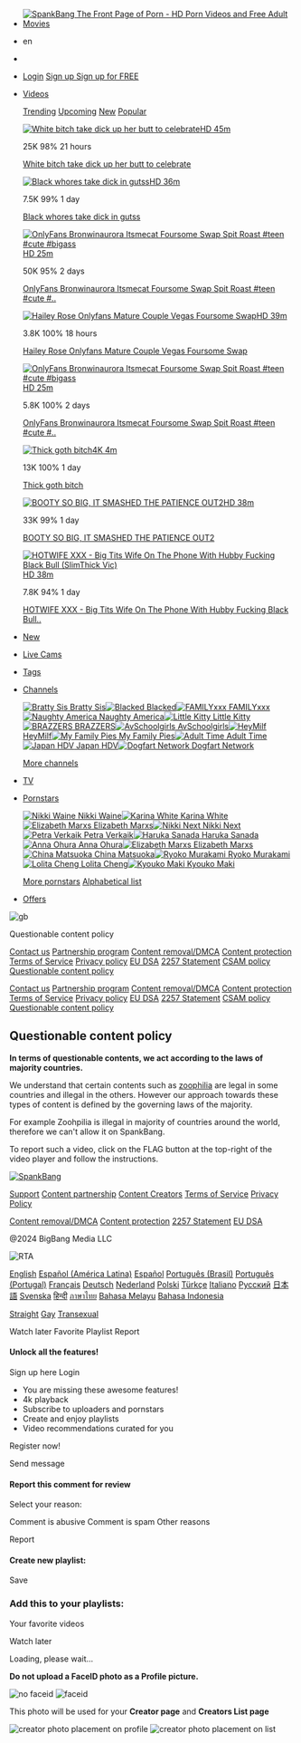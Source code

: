 * [![SpankBang The Front Page of Porn - HD Porn Videos and Free Adult Movies](//assets.sb-cd.com/static/desktop/Images/logo_v5@2x.png "SpankBang The Front Page of Porn - HD Porn Videos and Free Adult Movies")](https://spankbang.com/)
* en
* 
* [Login](#) [Sign up Sign up for FREE](#)

* [Videos](https://spankbang.com/trending_videos/)
    
    [Trending](https://spankbang.com/trending_videos/) [Upcoming](https://spankbang.com/upcoming/) [New](https://spankbang.com/new_videos/) [Popular](https://spankbang.com/most_popular/?period=week)
    
     [![White bitch take dick up her butt to celebrate](/static/desktop/Images/blank.png "White bitch take dick up her butt to celebrate")HD 45m](https://spankbang.com/9ipjg/video/white+bitch+take+dick+up+her+butt+to+celebrate "White bitch take dick up her butt to celebrate")
    
    25K 98% 21 hours
    
    [White bitch take dick up her butt to celebrate](https://spankbang.com/9ipjg/video/white+bitch+take+dick+up+her+butt+to+celebrate "White bitch take dick up her butt to celebrate")
    
     [![Black whores take dick in gutss](/static/desktop/Images/blank.png "Black whores take dick in gutss")HD 36m](https://spankbang.com/9iph3/video/black+whores+take+dick+in+gutss "Black whores take dick in gutss")
    
    7.5K 99% 1 day
    
    [Black whores take dick in gutss](https://spankbang.com/9iph3/video/black+whores+take+dick+in+gutss "Black whores take dick in gutss")
    
     [![OnlyFans Bronwinaurora Itsmecat Foursome Swap Spit Roast #teen #cute #bigass](/static/desktop/Images/blank.png "OnlyFans Bronwinaurora Itsmecat Foursome Swap Spit Roast #teen #cute #bigass")HD 25m](https://spankbang.com/9iopi/video/onlyfans+bronwinaurora+itsmecat+foursome+swap+spit+roast+teen+cute+bigass "OnlyFans Bronwinaurora Itsmecat Foursome Swap Spit Roast #teen #cute #bigass")
    
    50K 95% 2 days
    
    [OnlyFans Bronwinaurora Itsmecat Foursome Swap Spit Roast #teen #cute #..](https://spankbang.com/9iopi/video/onlyfans+bronwinaurora+itsmecat+foursome+swap+spit+roast+teen+cute+bigass "OnlyFans Bronwinaurora Itsmecat Foursome Swap Spit Roast #teen #cute #bigass")
    
     [![Hailey Rose Onlyfans Mature Couple Vegas Foursome Swap](/static/desktop/Images/blank.png "Hailey Rose Onlyfans Mature Couple Vegas Foursome Swap")HD 39m](https://spankbang.com/9ipp1/video/hailey+rose+onlyfans+mature+couple+vegas+foursome+swap "Hailey Rose Onlyfans Mature Couple Vegas Foursome Swap")
    
    3.8K 100% 18 hours
    
    [Hailey Rose Onlyfans Mature Couple Vegas Foursome Swap](https://spankbang.com/9ipp1/video/hailey+rose+onlyfans+mature+couple+vegas+foursome+swap "Hailey Rose Onlyfans Mature Couple Vegas Foursome Swap")
    
     [![OnlyFans Bronwinaurora Itsmecat Foursome Swap Spit Roast #teen #cute #bigass](/static/desktop/Images/blank.png "OnlyFans Bronwinaurora Itsmecat Foursome Swap Spit Roast #teen #cute #bigass")HD 25m](https://spankbang.com/9iot5/video/onlyfans+bronwinaurora+itsmecat+foursome+swap+spit+roast+teen+cute+bigass "OnlyFans Bronwinaurora Itsmecat Foursome Swap Spit Roast #teen #cute #bigass")
    
    5.8K 100% 2 days
    
    [OnlyFans Bronwinaurora Itsmecat Foursome Swap Spit Roast #teen #cute #..](https://spankbang.com/9iot5/video/onlyfans+bronwinaurora+itsmecat+foursome+swap+spit+roast+teen+cute+bigass "OnlyFans Bronwinaurora Itsmecat Foursome Swap Spit Roast #teen #cute #bigass")
    
     [![Thick goth bitch](/static/desktop/Images/blank.png "Thick goth bitch")4K 4m](https://spankbang.com/9ipan/video/thick+goth+bitch "Thick goth bitch")
    
    13K 100% 1 day
    
    [Thick goth bitch](https://spankbang.com/9ipan/video/thick+goth+bitch "Thick goth bitch")
    
     [![BOOTY SO BIG, IT SMASHED THE PATIENCE OUT2](/static/desktop/Images/blank.png "BOOTY SO BIG, IT SMASHED THE PATIENCE OUT2")HD 38m](https://spankbang.com/9ipfn/video/booty+so+big+it+smashed+the+patience+out2 "BOOTY SO BIG, IT SMASHED THE PATIENCE OUT2")
    
    33K 99% 1 day
    
    [BOOTY SO BIG, IT SMASHED THE PATIENCE OUT2](https://spankbang.com/9ipfn/video/booty+so+big+it+smashed+the+patience+out2 "BOOTY SO BIG, IT SMASHED THE PATIENCE OUT2")
    
     [![HOTWIFE XXX - Big Tits Wife On The Phone With Hubby Fucking Black Bull (SlimThick Vic)](/static/desktop/Images/blank.png "HOTWIFE XXX - Big Tits Wife On The Phone With Hubby Fucking Black Bull (SlimThick Vic)")HD 38m](https://spankbang.com/9ipcg/video/hotwife+xxx+big+tits+wife+on+the+phone+with+hubby+fucking+black+bull+slimthick+vic "HOTWIFE XXX - Big Tits Wife On The Phone With Hubby Fucking Black Bull (SlimThick Vic)")
    
    7.8K 94% 1 day
    
    [HOTWIFE XXX - Big Tits Wife On The Phone With Hubby Fucking Black Bull..](https://spankbang.com/9ipcg/video/hotwife+xxx+big+tits+wife+on+the+phone+with+hubby+fucking+black+bull+slimthick+vic "HOTWIFE XXX - Big Tits Wife On The Phone With Hubby Fucking Black Bull (SlimThick Vic)")
    
* [New](https://spankbang.com/new_videos/)
* [Live Cams](https://deliver.ptgncdn.com/z-7kAg0_AZ04eogev9F_vXpNTkbokR5liilCo1mNZDbjQL4ur77VqSH7X0UYC5hh5v-ct0lO9)
    
* [Tags](https://spankbang.com/tags)
* [Channels](https://spankbang.com/channels)
    
     [![Bratty Sis](//assets.sb-cd.com/static/desktop/Images/blank.png) Bratty Sis](https://spankbang.com/cf/channel/bratty+sis/)[![Blacked](//assets.sb-cd.com/static/desktop/Images/blank.png) Blacked](https://spankbang.com/2c/channel/blacked/)[![FAMILYxxx](//assets.sb-cd.com/static/desktop/Images/blank.png) FAMILYxxx](https://spankbang.com/j2/channel/familyxxx/)[![Naughty America](//assets.sb-cd.com/static/desktop/Images/blank.png) Naughty America](https://spankbang.com/3x/channel/naughty+america/)[![ Little Kitty](//assets.sb-cd.com/static/desktop/Images/blank.png) Little Kitty](https://spankbang.com/111/channel/little+kitty/)[![BRAZZERS](//assets.sb-cd.com/static/desktop/Images/blank.png) BRAZZERS](https://spankbang.com/ho/channel/brazzers/)[![AvSchoolgirls](//assets.sb-cd.com/static/desktop/Images/blank.png) AvSchoolgirls](https://spankbang.com/75/channel/avschoolgirls/)[![HeyMilf](//assets.sb-cd.com/static/desktop/Images/blank.png) HeyMilf](https://spankbang.com/73/channel/heymilf/)[![My Family Pies](//assets.sb-cd.com/static/desktop/Images/blank.png) My Family Pies](https://spankbang.com/d6/channel/my+family+pies/)[![Adult Time](//assets.sb-cd.com/static/desktop/Images/blank.png) Adult Time](https://spankbang.com/7r/channel/adult+time/)[![Japan HDV](//assets.sb-cd.com/static/desktop/Images/blank.png) Japan HDV](https://spankbang.com/k5/channel/japan+hdv/)[![Dogfart Network](//assets.sb-cd.com/static/desktop/Images/blank.png) Dogfart Network](https://spankbang.com/nd/channel/dogfart+network/)
    
    [More channels](https://spankbang.com/channels)
    
* [TV](https://spankbang.com/tv/)
* [Pornstars](https://spankbang.com/pornstars)
    
     [![Nikki Waine](//assets.sb-cd.com/static/desktop/Images/blank.png) Nikki Waine](https://spankbang.com/7bd/pornstar/nikki+waine/)[![Karina White](//assets.sb-cd.com/static/desktop/Images/blank.png) Karina White](https://spankbang.com/r2/pornstar/karina+white/)[![Elizabeth Marxs](//assets.sb-cd.com/static/desktop/Images/blank.png) Elizabeth Marxs](https://spankbang.com/30p/pornstar/elizabeth+marxs/)[![Nikki Next](//assets.sb-cd.com/static/desktop/Images/blank.png) Nikki Next](https://spankbang.com/5xn/pornstar/nikki+next/)[![Petra Verkaik](//assets.sb-cd.com/static/desktop/Images/blank.png) Petra Verkaik](https://spankbang.com/2bh/pornstar/petra+verkaik/)[![Haruka Sanada](//assets.sb-cd.com/static/desktop/Images/blank.png) Haruka Sanada](https://spankbang.com/1uu/pornstar/haruka+sanada/)[![Anna Ohura](//assets.sb-cd.com/static/desktop/Images/blank.png) Anna Ohura](https://spankbang.com/2cb/pornstar/anna+ohura/)[![Elizabeth Marxs](//assets.sb-cd.com/static/desktop/Images/blank.png) Elizabeth Marxs](https://spankbang.com/30p/pornstar/elizabeth+marxs/)[![China Matsuoka](//assets.sb-cd.com/static/desktop/Images/blank.png) China Matsuoka](https://spankbang.com/3aq/pornstar/china+matsuoka/)[![Ryoko Murakami](//assets.sb-cd.com/static/desktop/Images/blank.png) Ryoko Murakami](https://spankbang.com/3rx/pornstar/ryoko+murakami/)[![Lolita Cheng](//assets.sb-cd.com/static/desktop/Images/blank.png) Lolita Cheng](https://spankbang.com/3kj/pornstar/lolita+cheng/)[![Kyouko Maki](//assets.sb-cd.com/static/desktop/Images/blank.png) Kyouko Maki](https://spankbang.com/3t5/pornstar/kyouko+maki/)
    
    [More pornstars](https://spankbang.com/pornstars) [Alphabetical list](https://spankbang.com/pornstars_alphabet)
    
* [Offers](#)

![gb](//assets.sb-cd.com/static/common/Images/Flags/gb.png "gb")

Questionable content policy

[Contact us](https://spankbang.com/info/contact) [Partnership program](https://spankbang.com/official/create_account) [Content removal/DMCA](https://spankbang.com/info/dmca) [Content protection](https://spankbang.com/info/protection) [Terms of Service](https://spankbang.com/info/tos) [Privacy policy](https://spankbang.com/info/privacy) [EU DSA](https://spankbang.com/info/eu_dsa) [2257 Statement](https://spankbang.com/info/s2257) [CSAM policy](https://spankbang.com/info/underage) [Questionable content policy](https://spankbang.com/info/questionable)

[Contact us](https://spankbang.com/info/contact) [Partnership program](https://spankbang.com/official/create_account) [Content removal/DMCA](https://spankbang.com/info/dmca) [Content protection](https://spankbang.com/info/protection) [Terms of Service](https://spankbang.com/info/tos) [Privacy policy](https://spankbang.com/info/privacy) [EU DSA](https://spankbang.com/info/eu_dsa) [2257 Statement](https://spankbang.com/info/s2257) [CSAM policy](https://spankbang.com/info/underage) [Questionable content policy](https://spankbang.com/info/questionable)

Questionable content policy
---------------------------

**In terms of questionable contents, we act according to the laws of majority countries.**

We understand that certain contents such as [zoophilia](https://en.wikipedia.org/wiki/Zoophilia_and_the_law) are legal in some countries and illegal in the others. However our approach towards these types of content is defined by the governing laws of the majority.

For example Zoohpilia is illegal in majority of countries around the world, therefore we can't allow it on SpankBang.

To report such a video, click on the FLAG button at the top-right of the video player and follow the instructions.

[![SpankBang](//assets.sb-cd.com/static/desktop/Images/logo_v5@2x.png)](https://spankbang.com/home)

[Support](https://spankbang.com/info/contact) [Content partnership](https://spankbang.com/official/create_account) [Content Creators](https://spankbang.com/creator/info) [Terms of Service](https://spankbang.com/info/tos) [Privacy Policy](https://spankbang.com/info/privacy)

[Content removal/DMCA](https://spankbang.com/info/dmca) [Content protection](https://spankbang.com/info/protection) [2257 Statement](https://spankbang.com/info/s2257) [EU DSA](https://spankbang.com/info/eu_dsa)

@2024 BigBang Media LLC

![RTA](//assets.sb-cd.com/static/mobile/Images/RTA.svg)

[English](https://spankbang.com/lang/www?url=/info/questionable) [Español (América Latina)](https://spankbang.com/lang/la?url=/info/questionable) [Español](https://spankbang.com/lang/es?url=/info/questionable) [Português (Brasil)](https://spankbang.com/lang/br?url=/info/questionable) [Português (Portugal)](https://spankbang.com/lang/pt?url=/info/questionable) [Français](https://spankbang.com/lang/fr?url=/info/questionable) [Deutsch](https://spankbang.com/lang/de?url=/info/questionable) [Nederland](https://spankbang.com/lang/nl?url=/info/questionable) [Polski](https://spankbang.com/lang/pl?url=/info/questionable) [Türkçe](https://spankbang.com/lang/tr?url=/info/questionable) [Italiano](https://spankbang.com/lang/it?url=/info/questionable) [Русский](https://spankbang.com/lang/ru?url=/info/questionable) [日本語](https://spankbang.com/lang/jp?url=/info/questionable) [Svenska](https://spankbang.com/lang/se?url=/info/questionable) [हिन्दी](https://spankbang.com/lang/in?url=/info/questionable) [ภาษาไทย](https://spankbang.com/lang/th?url=/info/questionable) [Bahasa Melayu](https://spankbang.com/lang/ms?url=/info/questionable) [Bahasa Indonesia](https://spankbang.com/lang/id?url=/info/questionable)

[Straight](https://spankbang.com/sex_version/straight) [Gay](https://spankbang.com/sex_version/gay) [Transexual](https://spankbang.com/sex_version/transexual)

Watch later Favorite Playlist Report

#### Unlock all the features!

Sign up here Login

* You are missing these awesome features!
* 4k playback
* Subscribe to uploaders and pornstars
* Create and enjoy playlists
* Video recommendations curated for you

Register now!

Send message

#### Report this comment for review

Select your reason:

 Comment is abusive Comment is spam Other reasons

Report

#### Create new playlist:

Save

### Add this to your playlists:

Your favorite videos

Watch later

Loading, please wait...

**Do not upload a FaceID photo as a Profile picture.**

![no faceid](//assets.sb-cd.com/static/common/Images/no_faceid.png) ![faceid](//assets.sb-cd.com/static/common/Images/faceid.png)

This photo will be used for your **Creator page** and **Creators List page**

![creator photo placement on profile](//assets.sb-cd.com/static/common/Images/creator_photo_placement_profile.png) ![creator photo placement on list](//assets.sb-cd.com/static/common/Images/creator_photo_placement_list.png)